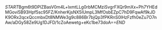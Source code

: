 $START$Bgm6t9DPlZBasV0m4L+lxmtLLg0rbMCMziSvgrFXQr9mXx+Ph7YHEdMGovi5B93Hpf5sc95FZ/KnherKjsNX5IUmpL3MfOsbEZpC7hD9FqwAf9kJDK9ORx2qcxQccmbxDt8NMWe3g9c886Br7bjQp3fPKRnS0lHzFzfh0eZu7O7nAw/aDGy58Ze9Ug1DJFD/1cZoAewetg+eKc1be73doA==$END$